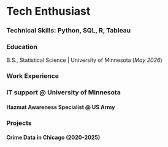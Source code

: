 # Tech Enthusiast

### Technical Skills: Python, SQL, R, Tableau
### Education
 B.S., Statistical Science | University of Minnesota (_May 2026_)

### Work Experience
### IT support @ University of Minnesota ###
#### Hazmat Awareness Specialist @ US Army ####

### Projects
#### Crime Data in Chicago (2020-2025) ####



